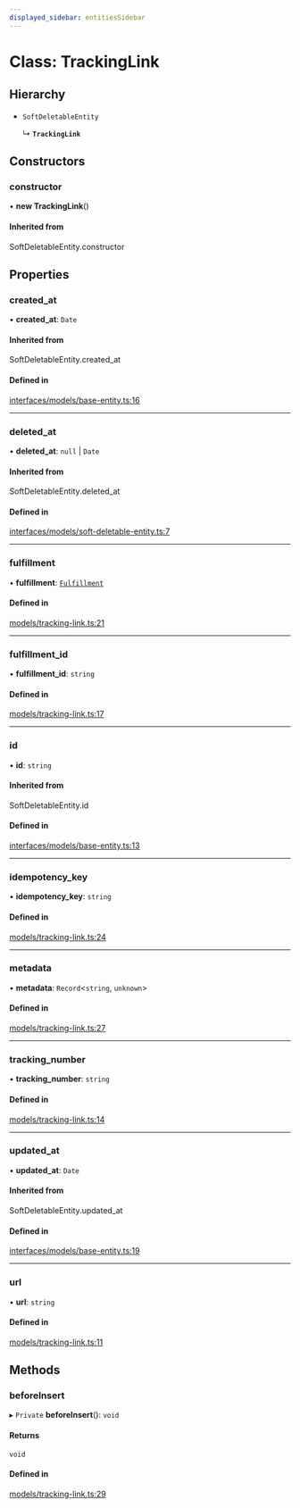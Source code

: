 ```yaml
---
displayed_sidebar: entitiesSidebar
---
```


# Class: TrackingLink

## Hierarchy

- `SoftDeletableEntity`

  ↳ **`TrackingLink`**

## Constructors

### constructor

• **new TrackingLink**()

#### Inherited from

SoftDeletableEntity.constructor

## Properties

### created\_at

• **created\_at**: `Date`

#### Inherited from

SoftDeletableEntity.created\_at

#### Defined in

[interfaces/models/base-entity.ts:16](https://github.com/medusajs/medusa/blob/aada5327e/packages/medusa/src/interfaces/models/base-entity.ts#L16)

___

### deleted\_at

• **deleted\_at**: ``null`` \| `Date`

#### Inherited from

SoftDeletableEntity.deleted\_at

#### Defined in

[interfaces/models/soft-deletable-entity.ts:7](https://github.com/medusajs/medusa/blob/aada5327e/packages/medusa/src/interfaces/models/soft-deletable-entity.ts#L7)

___

### fulfillment

• **fulfillment**: [`Fulfillment`](Fulfillment.md)

#### Defined in

[models/tracking-link.ts:21](https://github.com/medusajs/medusa/blob/aada5327e/packages/medusa/src/models/tracking-link.ts#L21)

___

### fulfillment\_id

• **fulfillment\_id**: `string`

#### Defined in

[models/tracking-link.ts:17](https://github.com/medusajs/medusa/blob/aada5327e/packages/medusa/src/models/tracking-link.ts#L17)

___

### id

• **id**: `string`

#### Inherited from

SoftDeletableEntity.id

#### Defined in

[interfaces/models/base-entity.ts:13](https://github.com/medusajs/medusa/blob/aada5327e/packages/medusa/src/interfaces/models/base-entity.ts#L13)

___

### idempotency\_key

• **idempotency\_key**: `string`

#### Defined in

[models/tracking-link.ts:24](https://github.com/medusajs/medusa/blob/aada5327e/packages/medusa/src/models/tracking-link.ts#L24)

___

### metadata

• **metadata**: `Record`<`string`, `unknown`\>

#### Defined in

[models/tracking-link.ts:27](https://github.com/medusajs/medusa/blob/aada5327e/packages/medusa/src/models/tracking-link.ts#L27)

___

### tracking\_number

• **tracking\_number**: `string`

#### Defined in

[models/tracking-link.ts:14](https://github.com/medusajs/medusa/blob/aada5327e/packages/medusa/src/models/tracking-link.ts#L14)

___

### updated\_at

• **updated\_at**: `Date`

#### Inherited from

SoftDeletableEntity.updated\_at

#### Defined in

[interfaces/models/base-entity.ts:19](https://github.com/medusajs/medusa/blob/aada5327e/packages/medusa/src/interfaces/models/base-entity.ts#L19)

___

### url

• **url**: `string`

#### Defined in

[models/tracking-link.ts:11](https://github.com/medusajs/medusa/blob/aada5327e/packages/medusa/src/models/tracking-link.ts#L11)

## Methods

### beforeInsert

▸ `Private` **beforeInsert**(): `void`

#### Returns

`void`

#### Defined in

[models/tracking-link.ts:29](https://github.com/medusajs/medusa/blob/aada5327e/packages/medusa/src/models/tracking-link.ts#L29)
